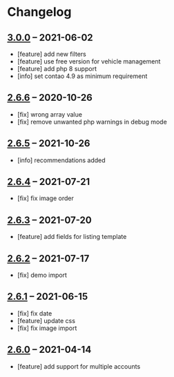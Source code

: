 # Changelog

## [3.0.0](https://github.com/pdir/mobilede-bundle/tree/3.0.0) – 2021-06-02

- [feature] add new filters
- [feature] use free version for vehicle management
- [feature] add php 8 support
- [info] set contao 4.9 as minimum requirement

## [2.6.6](https://github.com/pdir/mobilede-bundle/tree/2.6.6) – 2020-10-26

- [fix] wrong array value
- [fix] remove unwanted php warnings in debug mode

## [2.6.5](https://github.com/pdir/mobilede-bundle/tree/2.6.5) – 2021-10-26

- [info] recommendations added

## [2.6.4](https://github.com/pdir/mobilede-bundle/tree/2.6.4) – 2021-07-21

- [fix] fix image order

## [2.6.3](https://github.com/pdir/mobilede-bundle/tree/2.6.3) – 2021-07-20

- [feature] add fields for listing template

## [2.6.2](https://github.com/pdir/mobilede-bundle/tree/2.6.2) – 2021-07-17

- [fix] demo import

## [2.6.1](https://github.com/pdir/mobilede-bundle/tree/2.6.1) – 2021-06-15

- [fix] fix date
- [feature] update css
- [fix] fix image import

## [2.6.0](https://github.com/pdir/mobilede-bundle/tree/2.6.0) – 2021-04-14

- [feature] add support for multiple accounts
